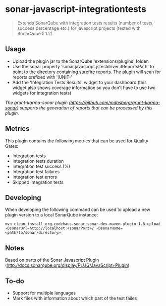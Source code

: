 # sonar-javascript-integrationtests
> Extends SonarQube with integration tests results (number of tests, success percentage etc.) for javascript projects (tested with SonarQube 5.1.2).

## Usage
- Upload the plugin jar to the SonarQube 'extensions/plugins' folder.
- Use the sonar property 'sonar.javascript.jstestdriver.itReportsPath' to point to the directory containing surefire reports. The plugin will scan for reports prefixed with 'IUNIT-'
- Add the 'Integration Tests Results' widget to your dashboard (this widget also shows coverage information so you don't have to use two widgets for integration tests)

*The grunt-karma-sonar plugin (https://github.com/mdasberg/grunt-karma-sonar) supports the generation of reports that can be processed by this plugin.*

## Metrics
This plugin contains the following metrics that can be used for Quality Gates:
- Integration tests
- Integration tests duration
- Integration test success (%)
- Integration test failures
- Integration test errors
- Skipped integration tests

## Developing  
When developing the following command can be used to upload a new plugin version to a local SonarQube instance:
```shell
mvn clean install org.codehaus.sonar:sonar-dev-maven-plugin:1.8:upload -DsonarUrl=http://localhost:<sonarPort>/ -DsonarHome=<path/to/sonar/directory>
```

## Notes
Based on parts of the Sonar Javascript Plugin (http://docs.sonarqube.org/display/PLUG/JavaScript+Plugin)

## To-do
- Support for multiple languages
- Mark files with information about which part of the test failes
